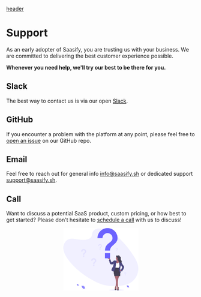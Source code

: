 [header](_header.md ':include')

# Support

As an early adopter of Saasify, you are trusting us with your business. We are committed to delivering the best customer experience possible.

**Whenever you need help, we'll try our best to be there for you.**

## Slack

The best way to contact us is via our open [Slack](https://join.slack.com/t/saasify/shared_invite/enQtNzY3NjgyODY5OTU2LTBlNTkwYjI3ODlkOTYxOTY5MzQ3OWM0NTFmOTc5OTdjZWYwMWU2YmIyMzdkZDk0NWRlOTJiN2JmZDYzOWM1MzI).

## GitHub

If you encounter a problem with the platform at any point, please feel free to [open an issue](https://github.com/saasify-sh/saasify/issues) on our GitHub repo.

## Email

Feel free to reach out for general info [info@saasify.sh](mailto:info@saasify.sh) or dedicated support [support@saasify.sh](mailto:support@saasify.sh).

## Call

Want to discuss a potential SaaS product, custom pricing, or how best to get started? Please don't hesitate to [schedule a call](https://calendly.com/travis-fischer) with us to discuss!

<p align="center">
  <img src="./_media/undraw/questions.svg" alt="FAQ" width="200" />
</p>
